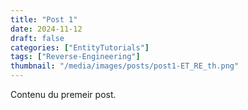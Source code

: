 ```yaml
---
title: "Post 1"
date: 2024-11-12
draft: false
categories: ["EntityTutorials"]
tags: ["Reverse-Engineering"]
thumbnail: "/media/images/posts/post1-ET_RE_th.png"
---
```

Contenu du premeir post.
